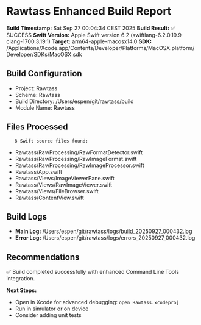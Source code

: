 # Rawtass Enhanced Build Report

**Build Timestamp:** Sat Sep 27 00:04:34 CEST 2025
**Build Result:** ✅ SUCCESS
**Swift Version:** Apple Swift version 6.2 (swiftlang-6.2.0.19.9 clang-1700.3.19.1)
**Target:** arm64-apple-macosx14.0
**SDK:** /Applications/Xcode.app/Contents/Developer/Platforms/MacOSX.platform/Developer/SDKs/MacOSX.sdk

## Build Configuration

- Project: Rawtass
- Scheme: Rawtass  
- Build Directory: /Users/espen/git/rawtass/build
- Module Name: Rawtass

## Files Processed

       8 Swift source files found:

- Rawtass/RawProcessing/RawFormatDetector.swift
- Rawtass/RawProcessing/RawImageFormat.swift
- Rawtass/RawProcessing/RawImageProcessor.swift
- Rawtass/App.swift
- Rawtass/Views/ImageViewerPane.swift
- Rawtass/Views/RawImageViewer.swift
- Rawtass/Views/FileBrowser.swift
- Rawtass/ContentView.swift

## Build Logs

- **Main Log:** /Users/espen/git/rawtass/logs/build_20250927_000432.log
- **Error Log:** /Users/espen/git/rawtass/logs/errors_20250927_000432.log

## Recommendations

✅ Build completed successfully with enhanced Command Line Tools integration.

**Next Steps:**
- Open in Xcode for advanced debugging: `open Rawtass.xcodeproj`
- Run in simulator or on device
- Consider adding unit tests
